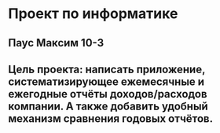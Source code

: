 # Проект по информатике
## Паус Максим 10-3

## Цель проекта: написать приложение, систематизирующее ежемесячные и ежегодные отчёты доходов/расходов компании. А также добавить удобный механизм сравнения годовых отчётов.

